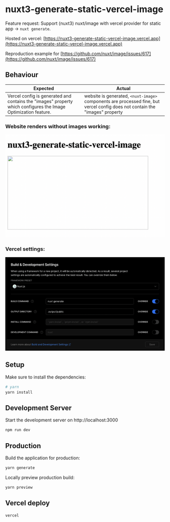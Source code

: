 # nuxt3-generate-static-vercel-image

Feature request: Support (nuxt3) nuxt/image with vercel provider for static app -> `nuxt generate`.

Hosted on vercel: [https://nuxt3-generate-static-vercel-image.vercel.app](https://nuxt3-generate-static-vercel-image.vercel.app)

Reproduction example for [https://github.com/nuxt/image/issues/617](https://github.com/nuxt/image/issues/617)

## Behaviour

| Expected                                                                                                       | Actual                                                                                                                       |
|----------------------------------------------------------------------------------------------------------------|------------------------------------------------------------------------------------------------------------------------------|
| Vercel config is generated and contains the "images" property which configures the Image Optimization feature. | website is generated, `<nuxt-image>` components are processed fine, but vercel config does not contain the "images" property |

### Website renders without images working:

![Website renders without images working](./doc/website-rendered-no-image.png)

###  Vercel settings:

![Website renders without images working](./doc/vercel-settings.png)

## Setup

Make sure to install the dependencies:

```bash
# yarn
yarn install
```

## Development Server

Start the development server on http://localhost:3000

```bash
npm run dev
```

## Production

Build the application for production:

```bash
yarn generate
```

Locally preview production build:

```bash
yarn preview
```

## Vercel deploy

```bash
vercel
```
